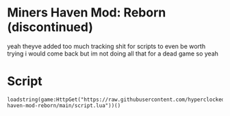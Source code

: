 # Miners Haven Mod: Reborn (discontinued)  
yeah theyve added too much tracking shit for scripts to even be worth trying
i would come back but im not doing all that for a dead game so yeah





# Script

```
loadstring(game:HttpGet("https://raw.githubusercontent.com/hyperclocked333/miners-haven-mod-reborn/main/script.lua"))()
